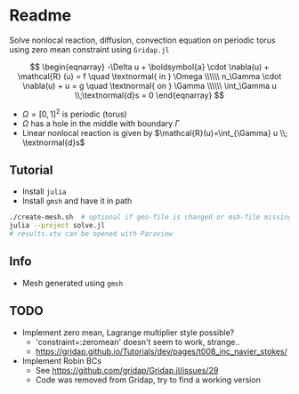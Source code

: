 # Readme

Solve nonlocal reaction, diffusion, convection equation on periodic torus using zero mean constraint using `Gridap.jl`

$$
\begin{eqnarray}
-\Delta u + \boldsymbol{a} \cdot \nabla(u) + \mathcal{R} (u) = f \quad \textnormal{ in } \Omega \\\\\\
n_\Gamma \cdot \nabla(u) + u = g \quad \textnormal{ on } \Gamma \\\\\\
\int_\Gamma u \\;\textnormal{d}s = 0
\end{eqnarray}
$$

- $\Omega = {[0,1]}^2$ is periodic (torus)
- $\Omega$ has a hole in the middle with boundary $\Gamma$
- Linear nonlocal reaction is given by $\mathcal{R}(u)=\int_{\Gamma} u \\; \textnormal{d}s$

## Tutorial

- Install `julia`
- Install `gmsh` and have it in path

```bash
./create-mesh.sh  # optional if geo-file is changed or msh-file missing
julia --project solve.jl
# results.vtu can be opened with Paraview
```

## Info

- Mesh generated using `gmsh`

## TODO

- Implement zero mean, Lagrange multiplier style possible?
  - 'constraint=:zeromean' doesn't seem to work, strange..
  - https://gridap.github.io/Tutorials/dev/pages/t008_inc_navier_stokes/
- Implement Robin BCs
  - See https://github.com/gridap/Gridap.jl/issues/29
  - Code was removed from Gridap, try to find a working version
